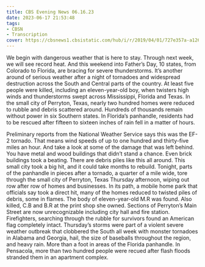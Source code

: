 ```yaml
---
title: CBS Evening News 06.16.23
date: 2023-06-17 21:53:48
tags:
- CBSN
- Transcription
cover: https://cbsnews1.cbsistatic.com/hub/i/r/2019/04/01/727e357a-a126-4138-a2c5-4d3222669d57/thumbnail/640x360/3ff2761028dc5c65cc4f07acd54bcd5c/cbsn2-logo-1920x1080.jpg
---
```

We begin with dangerous weather that is here to stay. Through next week, we will see record heat. And this weekend into Father’s Day, 10 states, from Colorado to Florida, are bracing for severe thunderstorms. It’s another around of serious weather after a night of tornadoes and widespread destruction across the South and Central parts of the country. At least five people were killed, including an eleven-year-old boy, when twisters high winds and thunderstorms swept across Mississippi, Florida and Texas. In the small city of Perryton, Texas, nearly two hundred homes were reduced to rubble and debris scattered around. Hundreds of thousands remain without power in six Southern states. In Florida’s panhandle, residents had to be rescued after fifteen to sixteen inches of rain fell in a matter of hours. 

Preliminary reports from the National Weather Service says this was the EF-2 tornado. That means wind speeds of up to one hundred and thirty-five miles an hour. And take a look at some of the damage that was left behind. You have metal and wood buildings that didn’t stand a chance. Even brick buildings took a beating. There are debris piles like this all around. This small city took a big hit, and it could take months to rebuild. Tonight, parts of the panhandle in pieces after a tornado, a quarter of a mile wide, tore through the small city of Perryton, Texas Thursday afternoon, wiping out row after row of homes and businesses. In its path, a mobile home park that officials say took a direct hit, many of the homes reduced to twisted piles of debris, some in flames. The body of eleven-year-old M.R was found. Also killed, C.B and B.R at the print shop she owned. Sections of Perryton’s Main Street are now unrecognizable including city hall and fire station. Firefighters, searching through the rubble for survivors found an American flag completely intact. Thursday’s storms were part of a violent severe weather outbreak that clobbered the South all week with monster tornadoes in Alabama and Georgia, hail, the size of baseballs throughout the region, and heavy rain. More than a foot in areas of the Florida panhandle. In Pensacola, more than two hundred people were recued after flash floods stranded them in an apartment complex.  
